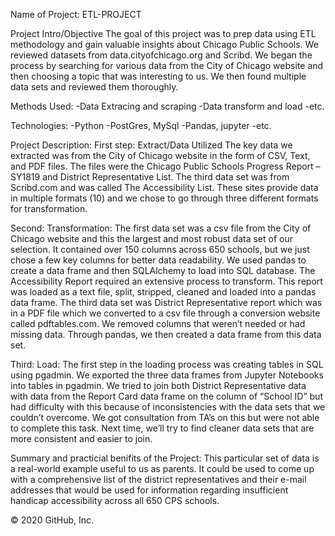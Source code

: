 
Name of Project: ETL-PROJECT

Project Intro/Objective
The goal of this project was to prep data using ETL methodology and gain valuable insights about Chicago Public Schools. We reviewed datasets from data.cityofchicago.org and Scribd.  We began the process by searching for various data from the City of Chicago website and then choosing a topic that was interesting to us. We then found multiple data sets and reviewed them thoroughly. 

Methods Used:
-Data Extracing and scraping
-Data transform and load
-etc.

Technologies:
-Python
-PostGres, MySql
-Pandas, jupyter
-etc.

Project Description:
First step: Extract/Data Utilized
The key data we extracted was from the City of Chicago website in the form of CSV, Text, and PDF files. The files were the Chicago Public Schools Progress Report – SY1819 and District Representative List. The third data set was from Scribd.com and was called The Accessibility List. These sites provide data in multiple formats (10) and we chose to go through three different formats for transformation. 

Second: Transformation:
The first data set was a csv file from the City of Chicago website and this the largest and most robust data set of our selection. It contained over 150 columns across 650 schools, but we just chose a few key columns for better data readability. We used pandas to create a data frame and then SQLAlchemy to load into SQL database. 
The Accessibility Report required an extensive process to transform. This report was loaded as a text file, split, stripped, cleaned and loaded into a pandas data frame. 
The third data set was District Representative report which was in a PDF file which we converted to a csv file through a conversion website called pdftables.com. We removed columns that weren’t needed or had missing data. Through pandas, we then created a data frame from this data set. 

Third: Load:
The first step in the loading process was creating tables in SQL using pgadmin. We exported the three data frames from Jupyter Notebooks into tables in pgadmin.  We tried to join both District Representative data with data from the Report Card data frame on the column of “School ID” but had difficulty with this because of inconsistencies with the data sets that we couldn’t overcome. We got consultation from TA’s on this but were not able to complete this task. Next time, we’ll try to find cleaner data sets that are more consistent and easier to join. 


Summary and practicial benifits of the Project: 
This particular set of data is a real-world example useful to us as parents. It could be used to come up with a comprehensive list of the district representatives and their e-mail addresses that would be used for information regarding insufficient handicap accessibility across all 650 CPS schools.


© 2020 GitHub, Inc.
